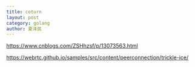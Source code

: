 ```yaml
---
title: coturn
layout: post
category: golang
author: 夏泽民
---
```

https://www.cnblogs.com/ZSHhzsf/p/13073563.html

<!-- more -->
https://webrtc.github.io/samples/src/content/peerconnection/trickle-ice/
